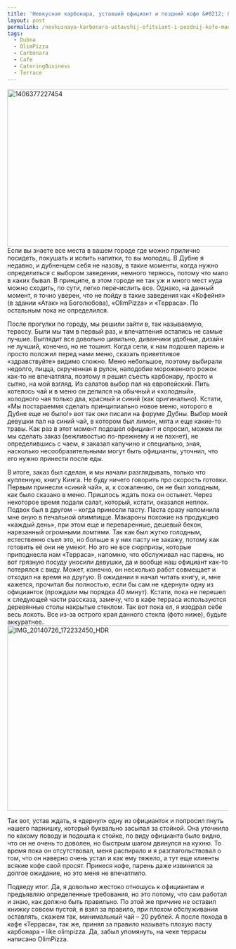 ```yaml
---
title: 'Невкусная карбонара, уставший официант и поздний кофе &#8212; &#171;made in Dubna&#187;'
layout: post
permalink: /nevkusnaya-karbonara-ustavshij-ofitsiant-i-pozdnij-kofe-made-in-dubna/
tags:
  - Dubna
  - OlimPizza
  - Carbonara
  - Cafe
  - CateringBusiness
  - Terrace
---
```

<a href="http://res.cloudinary.com/doam-ru/image/upload/v1409069608/1406377227454_n8jbzi.jpg" rel="lightbox[853]" title="1406377227454"><img class="alignleft wp-image-854" src="http://res.cloudinary.com/doam-ru/image/upload/v1409069608/1406377227454_n8jbzi.jpg" alt="1406377227454" width="638" height="358" /></a>Если вы знаете все места в вашем городе где можно прилично посидеть, покушать и испить напитки, то вы молодец. В Дубне я недавно, и дубненцем себя не назову, в такие моменты, когда нужно определиться с выбором заведения, немного теряюсь, потому что мало в каких бывал. В принципе, в этом городе не так уж и много мест куда можно сходить, по сути, легко перечислить все. Однако, на данный момент, я точно уверен, что не пойду в такие заведения как «Кофейня» (в здании «Атак» на Боголюбова), «OlimPizza» и «Терраса». По остальным пока не определился.

<!--more-->

После прогулки по городу, мы решили зайти в, так называемую, терассу. Были мы там в первый раз, и впечатления остались не самые лучшие. Выглядит все довольно цивильно, диванчики удобные, дизайн не лучший, конечно, но не тошнит. Когда сели, к нам подошел парень и просто положил перед нами меню, сказать приветливое «здравствуйте» видимо сложно. Меню небольшое, поэтому выбирали недолго, пицца, скрученная в рулон, наподобие мороженного рожок как-то не впечатляла, поэтому я решил съесть карбонару, просто и сытно, на мой взгляд. Из салатов выбор пал на европейский. Пить хотелось чай и в меню он делился на обычный и «холодный», холодного чая только два, красный и синий (как оригинально). Кстати, «Мы постараеммя сделать принципиально новое меню, которого в Дубне еще не было!» вот так они писали на форуме Дубны. Выбор моей девушки пал на синий чай, в котором был лимон, мята и еще какие-то травы. Как раз в этот момент подошел официант и спросил, можем ли мы сделать заказ (вежливостью по-прежнему и не пахнет), не определившись с чаем, я заказал капучино и специально, зная, насколько несообразительными могут быть официанты, уточнил, что его нужно принести после еды.

В итоге, заказ был сделан, и мы начали разглядывать, только что купленную, книгу Кинга. Не буду ничего говорить про скорость готовки. Первым принесли &#171;синий чай&#187;, и, к сожалению, он не был холодным, как было сказано в меню. Пришлось ждать пока он остынет. Через некоторое время подали салат, который, кстати, оказался неплох. Подвох был в другом – когда принесли пасту. Паста сразу напомнила мне оную в печальной олимпицце. Макароны похожие на продукцию «каждый день», при этом еще и переваренные, дешевый бекон, нарезанный огромными ломтями. Так как был жутко голодным, естественно съел это, но больше я у них пасту не закажу, потому как готовить её они не умеют.
Но это не все сюрпризы, которые приподнесла нам «Терраса», напомню, что обслуживал нас парень, но вот грязную посуду уносили девушки, да и вообще наш официант как-то потерялся с виду. Может, конечно, он несколько работ совмещает и отходил на время на другую. В ожидании я начал читать книгу, и, мне кажется, прочитал бы полностью, если бы сам не «дернул» одну из официанток (прождали мы порядка 40 минут). Кстати, пока не перешел к следующей части рассказа, замечу, что в кафе терраса используются деревянные столы накрытые стеклом. Так вот пока ел, я изодрал себе весь локоть. Все из-за острого края данного стекла (фото ниже), будьте аккуратнее.
<a href="http://res.cloudinary.com/doam-ru/image/upload/v1409069606/IMG_20140726_172232450_HDR_a9yo0f.jpg" rel="lightbox[853]" title="IMG_20140726_172232450_HDR"><img class="aligncenter wp-image-857 size-large" src="http://res.cloudinary.com/doam-ru/image/upload/h_421,w_750/v1409069606/IMG_20140726_172232450_HDR_a9yo0f.jpg" alt="IMG_20140726_172232450_HDR" width="750" height="421" /></a>

Так вот, устав ждать, я «дернул» одну из официанток и попросил пнуть нашего парнишку, который буквально засыпал за стойкой. Она уточнила по какому поводу и подошла к стойке, по виду официанта было видно, что он не очень то доволен, но быстрым шагом двинулся на кухню. То время пока он отсутствовал, меня распирало и я разглагольствовал о том, что он наверно очень устал и как ему тяжело, а тут еще клиенты всякие кофе свой просят. Принеся кофе, парень даже извинился за долгое ожидание, но это меня не впечатлило.

Подведу итог. Да, я довольно жестоко отношусь к официантам и предъявляю определенные требования, но это потому, что сам работал и знаю, как должно быть правильно. По этой же причине не оставил книжку совсем пустой, я взял за правило, при плохом обслуживании оставлять, скажем так, минимальный чай – 20 рублей. А после похода в кафе «Терраса», так же, принял за правило называть плохую пасту карбонара – like olimpizza. Да, забыл упомянуть, на чеке террасы написано OlimPizza.
